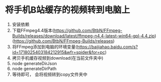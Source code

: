 # 将手机B站缓存的视频转到电脑上

1. 安装依赖
2. 下载FFmpeg4.4版本(https://github.com/BtbN/FFmpeg-Builds/releases/download/latest/ffmpeg-n4.4-latest-win64-gpl-4.4.zip) (https://github.com/BtbN/FFmpeg-Builds/releases)
3. 将FFmpeg添加到电脑的环境变量(https://baijiahao.baidu.com/s?id=1718025403184212915&wfr=spider&for=pc)
4. 拷贝手机缓存视频到download(在当前文件夹中)
5. node generateDirJson
6. node generateDirPath
7. 等待即可， 会将视频转到copy文件夹中